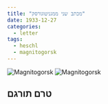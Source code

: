 ```yaml
---
title: "מכתב שני ממגניטוגורסק"
date: 1933-12-27
categories:
  - letter
tags:
  - heschl
  - magnitogorsk
---
```


![Magnitogorsk](/pupko-papers/assets/images/1933-12-27-heschel-magnitogorsk-1.jpg)
![Magnitogorsk](/pupko-papers/assets/images/1933-12-27-heschel-magnitogorsk-2.jpg)

## טרם תורגם
